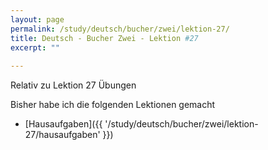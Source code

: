 ```yaml
---
layout: page
permalink: /study/deutsch/bucher/zwei/lektion-27/
title: Deutsch - Bucher Zwei - Lektion #27
excerpt: ""
           
---
```


Relativ zu Lektion 27 Übungen

Bisher habe ich die folgenden Lektionen gemacht

* [Hausaufgaben]({{ '/study/deutsch/bucher/zwei/lektion-27/hausaufgaben' }})

